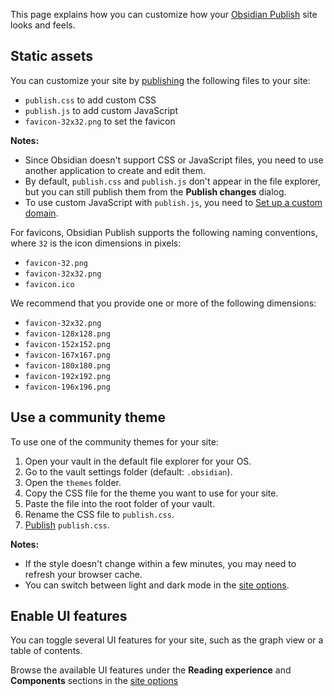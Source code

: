 This page explains how you can customize how your [Obsidian Publish](Introduction%20to%20Obsidian%20Publish.md) site looks and feels.

## Static assets

You can customize your site by [publishing](Publish%20and%20unpublish%20notes#Publish%20notes) the following files to your site:

- `publish.css` to add custom CSS
- `publish.js` to add custom JavaScript
- `favicon-32x32.png` to set the favicon

**Notes:**

- Since Obsidian doesn't support CSS or JavaScript files, you need to use another application to create and edit them.
- By default, `publish.css` and `publish.js` don't appear in the file explorer, but you can still publish them from the **Publish changes** dialog.
- To use custom JavaScript with `publish.js`, you need to [Set up a custom domain](Set%20up%20a%20custom%20domain.md).

For favicons, Obsidian Publish supports the following naming conventions, where `32` is the icon dimensions in pixels:

- `favicon-32.png`
- `favicon-32x32.png`
- `favicon.ico`

We recommend that you provide one or more of the following dimensions:

- `favicon-32x32.png`
- `favicon-128x128.png`
- `favicon-152x152.png`
- `favicon-167x167.png`
- `favicon-180x180.png`
- `favicon-192x192.png`
- `favicon-196x196.png`

## Use a community theme

To use one of the community themes for your site:

1. Open your vault in the default file explorer for your OS.
2. Go to the vault settings folder (default: `.obsidian`).
3. Open the `themes` folder.
4. Copy the CSS file for the theme you want to use for your site.
5. Paste the file into the root folder of your vault.
6. Rename the CSS file to `publish.css`.
7. [Publish](Publish%20and%20unpublish%20notes#Publish%20notes) `publish.css`.

**Notes:**

- If the style doesn't change within a few minutes, you may need to refresh your browser cache.
- You can switch between light and dark mode in the [site options](Manage%20sites#View%20site%20options).

## Enable UI features

You can toggle several UI features for your site, such as the graph view or a table of contents.

Browse the available UI features under the **Reading experience** and **Components** sections in the [site options](Manage%20sites#View%20site%20options)
